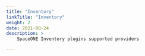 ```yaml
---
title: "Inventory"
linkTitle: "Inventory"
weight: 2
date: 2021-08-24
description: >
    SpaceONE Inventory plugins supported providers

---
```


